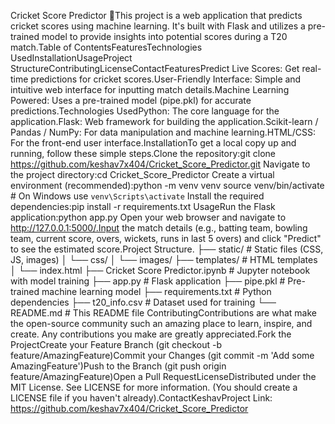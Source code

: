 Cricket Score Predictor 🏏This project is a web application that predicts cricket scores using machine learning. It's built with Flask and utilizes a pre-trained model to provide insights into potential scores during a T20 match.Table of ContentsFeaturesTechnologies UsedInstallationUsageProject StructureContributingLicenseContactFeaturesPredict Live Scores: Get real-time predictions for cricket scores.User-Friendly Interface: Simple and intuitive web interface for inputting match details.Machine Learning Powered: Uses a pre-trained model (pipe.pkl) for accurate predictions.Technologies UsedPython: The core language for the application.Flask: Web framework for building the application.Scikit-learn / Pandas / NumPy: For data manipulation and machine learning.HTML/CSS: For the front-end user interface.InstallationTo get a local copy up and running, follow these simple steps.Clone the repository:git clone https://github.com/keshav7x404/Cricket_Score_Predictor.git
Navigate to the project directory:cd Cricket_Score_Predictor
Create a virtual environment (recommended):python -m venv venv
source venv/bin/activate # On Windows use `venv\Scripts\activate`
Install the required dependencies:pip install -r requirements.txt
UsageRun the Flask application:python app.py
Open your web browser and navigate to http://127.0.0.1:5000/.Input the match details (e.g., batting team, bowling team, current score, overs, wickets, runs in last 5 overs) and click "Predict" to see the estimated score.Project Structure.
├── static/                   # Static files (CSS, JS, images)
│   └── css/
│   └── images/
├── templates/                # HTML templates
│   └── index.html
├── Cricket Score Predictor.ipynb # Jupyter notebook with model training
├── app.py                    # Flask application
├── pipe.pkl                  # Pre-trained machine learning model
├── requirements.txt          # Python dependencies
├── t20_info.csv              # Dataset used for training
└── README.md                 # This README file
ContributingContributions are what make the open-source community such an amazing place to learn, inspire, and create. Any contributions you make are greatly appreciated.Fork the ProjectCreate your Feature Branch (git checkout -b feature/AmazingFeature)Commit your Changes (git commit -m 'Add some AmazingFeature')Push to the Branch (git push origin feature/AmazingFeature)Open a Pull RequestLicenseDistributed under the MIT License. See LICENSE for more information. (You should create a LICENSE file if you haven't already).ContactKeshavProject Link: https://github.com/keshav7x404/Cricket_Score_Predictor
